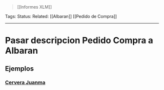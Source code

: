 > [[Informes XLM]]

Tags: 
Status: 
Related: [[Albaran]] [[Pedido de Compra]]

___

# Pasar descripcion Pedido Compra a Albaran

## Ejemplos

### [Cervera Juanma](https://github.com/puntsistemes/cervera_odoo/pull/27)